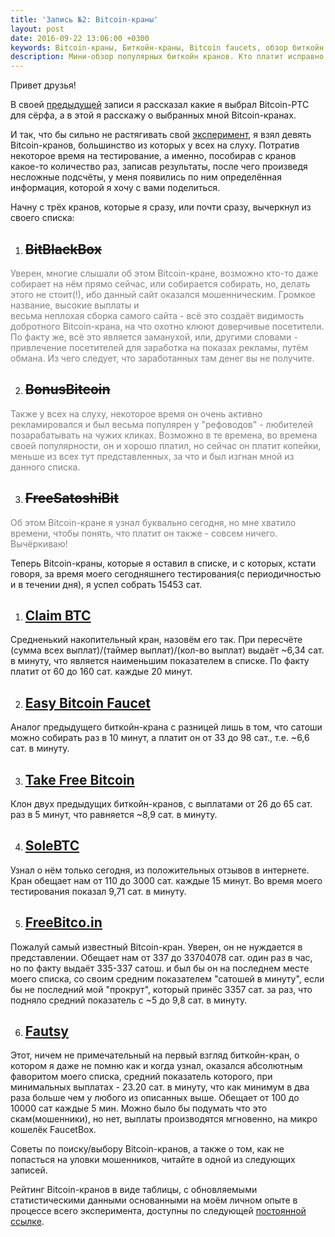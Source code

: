 ```yaml
---
title: 'Запись №2: Bitcoin-краны'
layout: post
date: 2016-09-22 13:06:00 +0300
keywords: Bitcoin-краны, Биткойн-краны, Bitcoin faucets, обзор биткойн кранов, обзор bitcoin кранов, популярные биткойн краны, популярные bitcoin краны, биткойн краны которые платят, bitcoin краны которые платят
description: Мини-обзор популярных биткойн кранов. Кто платит исправно, а с кем дел лучше не иметь.
---
```


Привет друзья!

В своей [предыдущей](/post-No1-bitcoin-ptc/) записи я рассказал какие я выбрал Bitcoin-PTC для сёрфа, 
а в этой я расскажу о выбранных мной Bitcoin-кранах.

И так, что бы сильно не растягивать свой [эксперимент](/about/), я взял девять 
Bitcoin-кранов, большинство из которых у всех на слуху. Потратив некоторое 
время на тестирование, а именно, пособирав с кранов какое-то количество раз, 
записав результаты, после чего произведя несложные подсчёты, у меня 
появились по ним определённая информация, которой я хочу с вами поделиться.

Начну с трёх кранов, которые я сразу, или почти сразу, вычеркнул из 
своего списка: 

1. ## ~~BitBlackBox~~  
<span style="color:gray">Уверен, многие слышали об этом Bitcoin-кране, возможно кто-то даже собирает на нём 
прямо сейчас, или собирается собирать, но, делать этого не стоит(!), 
ибо данный сайт оказался мошенническим. Громкое название, высокие выплаты и  
весьма неплохая сборка самого сайта - всё это создаёт видимость 
добротного Bitcoin-крана, на что охотно клюют доверчивые посетители. 
По факту же, всё это является заманухой, или, другими словами - привлечение посетителей 
для заработка на показах рекламы, путём обмана. Из чего следует, что 
заработанных там денег вы не получите.</span>

2. ## ~~BonusBitcoin~~  
<span style="color:gray">Также у всех на слуху, некоторое время он очень активно рекламировался и 
был весьма популярен у "рефоводов" - любителей позарабатывать на чужих кликах. 
Возможно в те времена, во времена своей популярности, он и хорошо платил, 
но сейчас он платит копейки, меньше из всех тут представленных, за что и 
был изгнан мной из данного списка.</span>  

3. ## ~~FreeSatoshiBit~~  
<span style="color:gray">Об этом Bitcoin-кране я узнал буквально сегодня, но мне хватило времени, 
чтобы понять, что платит он также - совсем ничего. Вычёркиваю!</span>

Теперь Bitcoin-краны, которые я оставил в списке, и с которых, кстати говоря, 
за время моего сегодняшнего тестирования(с периодичностью и в течении дня), 
я успел собрать 15453 сат.   

1. ## <a rel="nofollow" target="_blank" href="http://claimbtc.com/?r=32ac1830f9">Claim BTC</a>  
Средненький накопительный кран, назовём его так. При пересчёте 
(сумма всех выплат)/(таймер выплат)/(кол-во выплат) выдаёт ~6,34 сат. в минуту, 
что является наименьшим показателем в списке. По факту платит от 60 до 160 сат. 
каждые 20 минут.  

2. ## <a rel="nofollow" target="_blank" href="http://easybitcoinfaucet.com/?r=ca64ec19ce">Easy Bitcoin Faucet</a>  
Аналог предыдущего биткойн-крана с разницей лишь в том, что сатоши можно 
собирать раз в 10 минут, а платит он от 33 до 98 сат., т.е. ~6,6 сат. в минуту.  

3. ## <a rel="nofollow" target="_blank" href="http://takefreebitcoin.com/?r=c979354f58">Take Free Bitcoin</a>  
Клон двух предыдущих биткойн-кранов, с выплатами от 26 до 
65 сат. раз в 5 минут, что равняется ~8,9 сат. в минуту.  

4. ## <a rel="nofollow" target="_blank" href="http://solebtc.com/register?referer_id=110344">SoleBTC</a>  
Узнал о нём только сегодня, из положительных отзывов в интернете. Кран 
обещает нам от 110 до 3000 сат. каждые 15 минут. Во время моего тестирования 
показал 9,71 сат. в минуту.  

5. ## <a rel="nofollow" target="_blank" href="http://freebitco.in/?r=3100894">FreeBitco.in</a>  
Пожалуй самый известный Bitcoin-кран. Уверен, он не нуждается в представлении. 
Обещает нам от 337 до 33704078 сат. один раз в час, но по факту выдаёт 
335-337 сатош. и был бы он на последнем месте моего списка, со своим средним 
показателем "сатошей в минуту", если бы не последний мой "прокрут", который 
принёс 3357 сат. за раз, что подняло средний показатель c ~5 до 9,8 сат. в минуту.  

6. ## <a rel="nofollow" target="_blank" href="http://www.fautsy.com/?r=37G5khNvNK6WCDjW6TPK98opJBXaBfAcaU">Fautsy</a>  
Этот, ничем не примечательный на первый взгляд биткойн-кран, о котором я даже не помню 
как и когда узнал, оказался абсолютным фаворитом моего списка, средний 
показатель которого, при минимальных выплатах - 23.20 сат. в минуту, что 
как минимум в два раза больше чем у любого из описанных выше. Обещает 
от 100 до 10000 сат каждые 5 мин. Можно было бы подумать что это 
скам(мошенники), но нет, выплаты производятся мгновенно, на микро кошелёк FaucetBox.

Советы по поиску/выбору Bitcoin-кранов, а также о том, как не попасться 
на уловки мошенников, читайте в одной из следующих записей.

Рейтинг Bitcoin-кранов в виде таблицы, с обновляемыми статистическими данными 
основанными на моём личном опыте в процессе всего эксперимента, доступны 
по следующей [постоянной ссылке](/bitcoin-faucets-rating-table).
